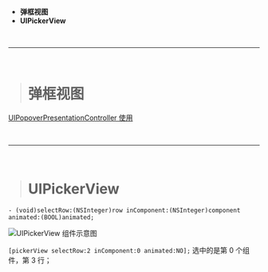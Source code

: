 - **弹框视图**
- **UIPickerView**


<br/>

***
<br/>


># 弹框视图


[UIPopoverPresentationController 使用](https://www.jianshu.com/p/bcc2f6ca4708)


<br/>

***
<br/>




># UIPickerView

```
- (void)selectRow:(NSInteger)row inComponent:(NSInteger)component animated:(BOOL)animated; 
```

![UIPickerView 组件示意图](https://upload-images.jianshu.io/upload_images/2959789-aeecd0c68546ed96.png?imageMogr2/auto-orient/strip%7CimageView2/2/w/1240)

`[pickerView selectRow:2 inComponent:0 animated:NO];`
选中的是第 0 个组件，第 3 行；
